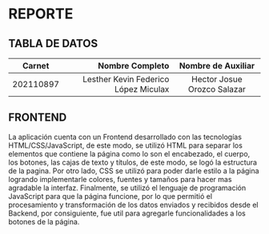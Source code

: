 # REPORTE
## TABLA DE DATOS
| Carnet| Nombre Completo |Nombre de Auxiliar 
--- | ---: | :---:
| 202110897 | Lesther Kevin Federico López Miculax | Hector Josue Orozco Salazar 
## FRONTEND
La aplicación cuenta con un Frontend desarrollado con las tecnologías HTML/CSS/JavaScript, de este modo, se utilizó HTML para separar los elementos que contiene la página como lo son el encabezado, el cuerpo, los botones, las cajas de texto y títulos, de este modo, se logó la estructura de la pagina. Por otro lado, CSS se utilizó para poder darle estilo a la página logrando implementarle colores, fuentes y tamaños para hacer mas agradable la interfaz. Finalmente, se utilizó el lenguaje de programación JavaScript para que la página funcione, por lo que permitió el procesamiento y transformación de los datos enviados y recibidos desde el Backend, por consiguiente, fue util para agregarle funcionalidades a los botones de la página.